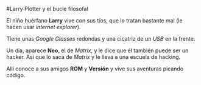 
#Larry Plotter y el bucle filosofal

El niño huérfano **Larry** vive con sus tíos, que lo tratan bastante mal (le hacen usar *internet explorer*).

Tiene unas *Google Glasses* redondas y una cicatriz de un *USB* en la frente.

Un día, aparece **Neo**, el de *Matrix*, y le dice que él también puede ser un hacker.
Así que lo saca de *Matrix* y le lleva a una escuela de hacking.

Allí conoce a sus amigos **ROM** y **Versión** y vive sus aventuras picando código.
